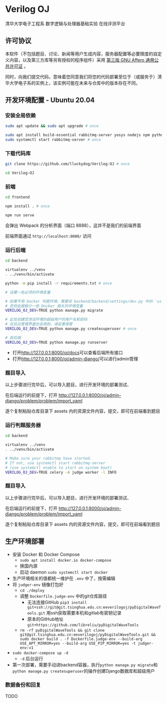 # Verilog OJ

清华大学电子工程系 数字逻辑与处理器基础实验 在线评测平台

## 许可协议

本软件（不包括题目、讨论、新闻等用户生成内容，服务器配置等必要限度的自定义内容，以及第三方库等另有授权的程序组件）采用 [第三版 GNU Affero 通用公共许可证](https://www.gnu.org/licenses/agpl-3.0.html) 。

同时，向我们提交代码，意味着您同意我们将您的代码部署至位于（或服务于）清华大学电子系的实例上，该实例可能在未来与仓库中的版本存在不同。

## 开发环境配置 - Ubuntu 20.04

### 安装全局依赖

```sh
sudo apt update && sudo apt upgrade # once

sudo apt install build-essential rabbitmq-server yosys nodejs npm python3-virtualenv # once
sudo systemctl start rabbitmq-server # once
```

### 下载代码库

```sh
git clone https://github.com/lluckydog/Verilog-OJ # once

cd Verilog-OJ
```

### 前端

```sh
cd frontend
```


```sh
npm install . # once
```

```sh
npm run serve
```

会弹出 Webpack 的分析界面（端口 8888），这并不是我们的前端界面

前端界面通过 `http://localhost:8080/` 访问

### 运行后端

```sh
cd backend
```

```sh
virtualenv ../venv
. ../venv/bin/activate

python -m pip install -r requirements.txt # once
```

```sh
# 设置一些必须的环境变量

# 如果不用 Docker 判题环境，需要将 backend/backend/settings/dev.py 中的 `use_docker` 修改为False
# 否则会报缺少一些 Docker 相关的环境变量
VERILOG_OJ_DEV=TRUE python manage.py migrate

# 此处创建您测试环境的超级用户的用户名和密码
# 在后台管理界面也会用到，请妥善保管
VERILOG_OJ_DEV=TRUE python manage.py createsuperuser # once

# 启后端
VERILOG_OJ_DEV=TRUE python manage.py runserver
```

- 打开<http://127.0.0.1:8000/oj/docs>可以查看后端所有接口
- 打开<http://127.0.0.1:8000/oj/admin-django/>可以进行admin管理

### 题目导入

以上步骤进行完毕后，可以导入题目，进行开发环境的部署测试、

在后端运行的前提下，打开 <http://127.0.0.1:8000/oj/admin-django/problem/problem/import_yaml>

逐个复制粘贴仓库目录下 assets 内的资源文件内容，提交，即可在前端看到题目

### 运行判题服务器

```sh
cd backend
```

```sh
virtualenv ../venv
. ../venv/bin/activate

# Make sure your rabbitmq have started.
# If not, use systemctl start rabbitmq-server
# (use systemctl enable to start on system boot)
VERILOG_OJ_DEV=TRUE celery -A judge worker -l INFO
```

### 题目导入

以上步骤进行完毕后，可以导入题目，进行开发环境的部署测试、

在后端运行的前提下，打开 http://127.0.0.1:8000/oj/admin-django/problem/problem/import_yaml

逐个复制粘贴仓库目录下 assets 内的资源文件内容，提交，即可在前端看到题目

## 生产环境部署

- 安装 Docker 和 Docker Compose
    - `sudo apt install docker.io docker-compose`
    - 换国内源
    - 启动 daemon `sudo systemctl start docker`
- 生产环境相关的值都统一维护在 `.env` 中了，按需编辑
- 将 `judger-env` 镜像打包好
    - `cd ./deploy`
    - 调整 `Dockerfile.judge-env` 中的git仓库路径
        - 无法连接GitHub `pip3 install git+ssh://git@git.tsinghua.edu.cn:eeverilogoj/pyDigitalWaveTools.git` 用ssh获取需要本机和gitlab有密钥记录
        - 原本的GitHub地址 `git+https://github.com/libreliu/pyDigitalWaveTools`
    - `rm -rf pyDigitalWaveTools && git clone git@git.tsinghua.edu.cn:eeverilogoj/pyDigitalWaveTools.git && sudo docker build . -f Dockerfile.judge-env --build-arg USE_APT_MIRROR=yes --build-arg USE_PIP_MIRROR=yes -t judger-env:v1`
- `sudo docker-compose up -d`
    - `-d` 后台运行
- 第一次部署，需要手动进backend容器，执行`python manage.py migrate`和`python manage.py createsuperuser`的操作创建Django数据库和超级用户

### 数据备份和回复

TODO
